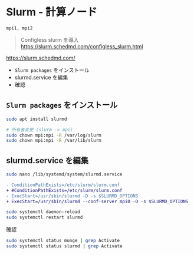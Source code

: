 # Slurm - 計算ノード
`mpi1, mpi2`

> Configless slurm を導入 https://slurm.schedmd.com/configless_slurm.html

https://slurm.schedmd.com/

* `Slurm packages` をインストール
* slurmd.service を編集
* 確認

## `Slurm packages` をインストール
~~~sh
sudo apt install slurmd

# 所有者変更 (slurm -> mpi)
sudo chown mpi:mpi -R /var/log/slurm
sudo chown mpi:mpi -R /var/lib/slurm
~~~
## slurmd.service を編集
~~~sh
sudo nano /lib/systemd/system/slurmd.service
~~~
~~~diff
- ConditionPathExists=/etc/slurm/slurm.conf
+ #ConditionPathExists=/etc/slurm/slurm.conf
- ExecStart=/usr/sbin/slurmd -D -s $SLURMD_OPTIONS
+ ExecStart=/usr/sbin/slurmd --conf-server mpi0 -D -s $SLURMD_OPTIONS
~~~
~~~sh
sudo systemctl daemon-reload
sudo systemctl restart slurmd
~~~
確認
~~~sh
sudo systemctl status munge | grep Activate
sudo systemctl status slurmd | grep Activate
~~~
